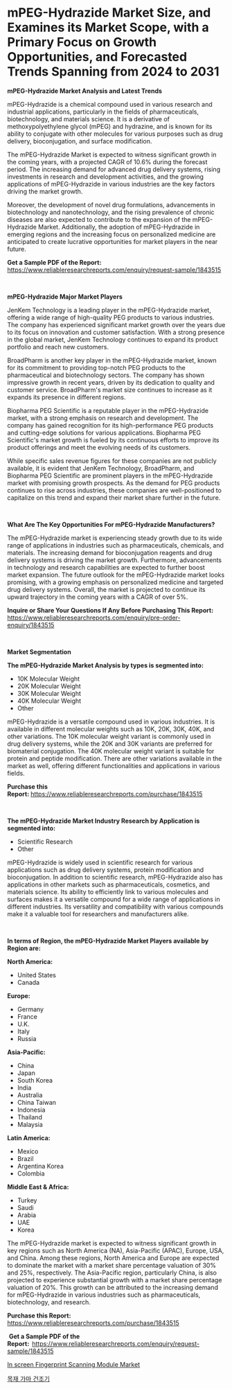 <p><h1>mPEG-Hydrazide Market Size, and Examines its Market Scope, with a Primary Focus on Growth Opportunities, and Forecasted Trends Spanning from 2024 to 2031</h1></p><p><strong>mPEG-Hydrazide Market Analysis and Latest Trends</strong></p>
<p><p>mPEG-Hydrazide is a chemical compound used in various research and industrial applications, particularly in the fields of pharmaceuticals, biotechnology, and materials science. It is a derivative of methoxypolyethylene glycol (mPEG) and hydrazine, and is known for its ability to conjugate with other molecules for various purposes such as drug delivery, bioconjugation, and surface modification.</p><p>The mPEG-Hydrazide Market is expected to witness significant growth in the coming years, with a projected CAGR of 10.6% during the forecast period. The increasing demand for advanced drug delivery systems, rising investments in research and development activities, and the growing applications of mPEG-Hydrazide in various industries are the key factors driving the market growth.</p><p>Moreover, the development of novel drug formulations, advancements in biotechnology and nanotechnology, and the rising prevalence of chronic diseases are also expected to contribute to the expansion of the mPEG-Hydrazide Market. Additionally, the adoption of mPEG-Hydrazide in emerging regions and the increasing focus on personalized medicine are anticipated to create lucrative opportunities for market players in the near future.</p></p>
<p><strong>Get a Sample PDF of the Report:&nbsp;</strong> <a href="https://www.reliableresearchreports.com/enquiry/request-sample/1843515">https://www.reliableresearchreports.com/enquiry/request-sample/1843515</a></p>
<p>&nbsp;</p>
<p><strong>mPEG-Hydrazide Major Market Players</strong></p>
<p><p>JenKem Technology is a leading player in the mPEG-Hydrazide market, offering a wide range of high-quality PEG products to various industries. The company has experienced significant market growth over the years due to its focus on innovation and customer satisfaction. With a strong presence in the global market, JenKem Technology continues to expand its product portfolio and reach new customers.</p><p>BroadPharm is another key player in the mPEG-Hydrazide market, known for its commitment to providing top-notch PEG products to the pharmaceutical and biotechnology sectors. The company has shown impressive growth in recent years, driven by its dedication to quality and customer service. BroadPharm's market size continues to increase as it expands its presence in different regions.</p><p>Biopharma PEG Scientific is a reputable player in the mPEG-Hydrazide market, with a strong emphasis on research and development. The company has gained recognition for its high-performance PEG products and cutting-edge solutions for various applications. Biopharma PEG Scientific's market growth is fueled by its continuous efforts to improve its product offerings and meet the evolving needs of its customers.</p><p>While specific sales revenue figures for these companies are not publicly available, it is evident that JenKem Technology, BroadPharm, and Biopharma PEG Scientific are prominent players in the mPEG-Hydrazide market with promising growth prospects. As the demand for PEG products continues to rise across industries, these companies are well-positioned to capitalize on this trend and expand their market share further in the future.</p></p>
<p>&nbsp;</p>
<p><strong>What Are The Key Opportunities For mPEG-Hydrazide Manufacturers?</strong></p>
<p><p>The mPEG-Hydrazide market is experiencing steady growth due to its wide range of applications in industries such as pharmaceuticals, chemicals, and materials. The increasing demand for bioconjugation reagents and drug delivery systems is driving the market growth. Furthermore, advancements in technology and research capabilities are expected to further boost market expansion. The future outlook for the mPEG-Hydrazide market looks promising, with a growing emphasis on personalized medicine and targeted drug delivery systems. Overall, the market is projected to continue its upward trajectory in the coming years with a CAGR of over 5%.</p></p>
<p><strong>Inquire or Share Your Questions If Any Before Purchasing This Report:</strong> <a href="https://www.reliableresearchreports.com/enquiry/pre-order-enquiry/1843515">https://www.reliableresearchreports.com/enquiry/pre-order-enquiry/1843515</a></p>
<p>&nbsp;</p>
<p><strong>Market Segmentation</strong></p>
<p><strong>The mPEG-Hydrazide Market Analysis by types is segmented into:</strong></p>
<p><ul><li>10K Molecular Weight</li><li>20K Molecular Weight</li><li>30K Molecular Weight</li><li>40K Molecular Weight</li><li>Other</li></ul></p>
<p><p>mPEG-Hydrazide is a versatile compound used in various industries. It is available in different molecular weights such as 10K, 20K, 30K, 40K, and other variations. The 10K molecular weight variant is commonly used in drug delivery systems, while the 20K and 30K variants are preferred for biomaterial conjugation. The 40K molecular weight variant is suitable for protein and peptide modification. There are other variations available in the market as well, offering different functionalities and applications in various fields.</p></p>
<p><strong>Purchase this Report:&nbsp;</strong><a href="https://www.reliableresearchreports.com/purchase/1843515">https://www.reliableresearchreports.com/purchase/1843515</a></p>
<p>&nbsp;</p>
<p><strong>The mPEG-Hydrazide Market Industry Research by Application is segmented into:</strong></p>
<p><ul><li>Scientific Research</li><li>Other</li></ul></p>
<p><p>mPEG-Hydrazide is widely used in scientific research for various applications such as drug delivery systems, protein modification and bioconjugation. In addition to scientific research, mPEG-Hydrazide also has applications in other markets such as pharmaceuticals, cosmetics, and materials science. Its ability to efficiently link to various molecules and surfaces makes it a versatile compound for a wide range of applications in different industries. Its versatility and compatibility with various compounds make it a valuable tool for researchers and manufacturers alike.</p></p>
<p>&nbsp;</p>
<p><strong>In terms of Region, the mPEG-Hydrazide Market Players available by Region are:</strong></p>
<p>
    <p> <strong> North America: </strong>
        <ul>
            <li>United States</li>
            <li>Canada</li>
        </ul>
        </p> 
    <p> <strong> Europe: </strong>
        <ul>
            <li>Germany</li>
            <li>France</li>
            <li>U.K.</li>
            <li>Italy</li>
            <li>Russia</li>
        </ul>
        </p> 
    <p> <strong> Asia-Pacific: </strong>
        <ul>
            <li>China</li>
            <li>Japan</li>
            <li>South Korea</li>
            <li>India</li>
            <li>Australia</li>
            <li>China Taiwan</li>
            <li>Indonesia</li>
            <li>Thailand</li>
            <li>Malaysia</li>
        </ul>
        </p> 
    <p> <strong> Latin America: </strong>
        <ul>
            <li>Mexico</li>
            <li>Brazil</li>
            <li>Argentina Korea</li>
            <li>Colombia</li>
        </ul>
        </p> 
    <p> <strong> Middle East & Africa: </strong>
        <ul>
            <li>Turkey</li>
            <li>Saudi</li>
            <li>Arabia</li>
            <li>UAE</li>
            <li>Korea</li>
        </ul>
    </p>
    </p>
<p><p>The mPEG-Hydrazide market is expected to witness significant growth in key regions such as North America (NA), Asia-Pacific (APAC), Europe, USA, and China. Among these regions, North America and Europe are expected to dominate the market with a market share percentage valuation of 30% and 25%, respectively. The Asia-Pacific region, particularly China, is also projected to experience substantial growth with a market share percentage valuation of 20%. This growth can be attributed to the increasing demand for mPEG-Hydrazide in various industries such as pharmaceuticals, biotechnology, and research.</p></p>
<p><strong>Purchase this Report: </strong><a href="https://www.reliableresearchreports.com/purchase/1843515">https://www.reliableresearchreports.com/purchase/1843515</a></p>
<p>&nbsp;<strong>Get a Sample PDF of the Report:&nbsp;&nbsp;</strong><a href="https://www.reliableresearchreports.com/enquiry/request-sample/1843515">https://www.reliableresearchreports.com/enquiry/request-sample/1843515</a></p>
<p><strong></strong></p>
<p><p><a href="https://meowing-lemming-dd3.notion.site/In-screen-Fingerprint-Scanning-Module-Market-Analysis-and-Market-Size-Global-Industry-Overview-Mar-b431e987d575445d8fb348c69822631a">In screen Fingerprint Scanning Module Market</a></p><p><a href="https://github.com/laholand/Market-Research-Report-List-3/blob/main/86238081108.md">목재 가마 건조기</a></p></p>